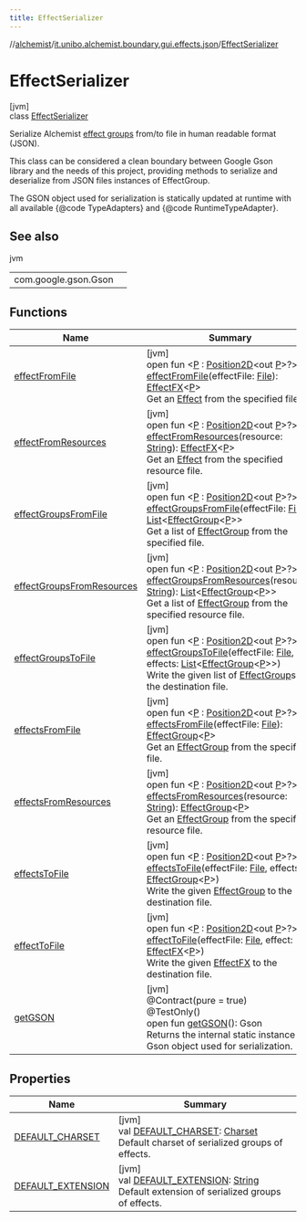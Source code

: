 ```yaml
---
title: EffectSerializer
---
```

//[alchemist](../../../index.html)/[it.unibo.alchemist.boundary.gui.effects.json](../index.html)/[EffectSerializer](index.html)



# EffectSerializer



[jvm]\
class [EffectSerializer](index.html)

Serialize Alchemist [effect groups](../../it.unibo.alchemist.boundary.gui.effects/-effect-group/index.html) from/to file in human readable format (JSON). 



 This class can be considered a clean boundary between Google Gson library and the needs of this project, providing methods to serialize and deserialize from JSON files instances of EffectGroup. 



 The GSON object used for serialization is statically updated at runtime with all available {@code TypeAdapters} and {@code RuntimeTypeAdapter}.



## See also


jvm

| | |
|---|---|
| com.google.gson.Gson |  |



## Functions


| Name | Summary |
|---|---|
| [effectFromFile](effect-from-file.html) | [jvm]<br>open fun <[P](effect-from-file.html) : [Position2D](../../it.unibo.alchemist.model.interfaces/-position2-d/index.html)<out [P](../../it.unibo.alchemist.boundary.interfaces/-draw-command/index.html)>?> [effectFromFile](effect-from-file.html)(effectFile: [File](https://docs.oracle.com/javase/8/docs/api/java/io/File.html)): [EffectFX](../../it.unibo.alchemist.boundary.gui.effects/-effect-f-x/index.html)<[P](../../it.unibo.alchemist.boundary.interfaces/-draw-command/index.html)><br>Get an [Effect](../../it.unibo.alchemist.boundary.gui.effects/-effect-f-x/index.html) from the specified file. |
| [effectFromResources](effect-from-resources.html) | [jvm]<br>open fun <[P](effect-from-resources.html) : [Position2D](../../it.unibo.alchemist.model.interfaces/-position2-d/index.html)<out [P](../../it.unibo.alchemist.boundary.interfaces/-draw-command/index.html)>?> [effectFromResources](effect-from-resources.html)(resource: [String](https://docs.oracle.com/javase/8/docs/api/java/lang/String.html)): [EffectFX](../../it.unibo.alchemist.boundary.gui.effects/-effect-f-x/index.html)<[P](../../it.unibo.alchemist.boundary.interfaces/-draw-command/index.html)><br>Get an [Effect](../../it.unibo.alchemist.boundary.gui.effects/-effect-f-x/index.html) from the specified resource file. |
| [effectGroupsFromFile](effect-groups-from-file.html) | [jvm]<br>open fun <[P](effect-groups-from-file.html) : [Position2D](../../it.unibo.alchemist.model.interfaces/-position2-d/index.html)<out [P](../../it.unibo.alchemist.boundary.interfaces/-draw-command/index.html)>?> [effectGroupsFromFile](effect-groups-from-file.html)(effectFile: [File](https://docs.oracle.com/javase/8/docs/api/java/io/File.html)): [List](https://docs.oracle.com/javase/8/docs/api/java/util/List.html)<[EffectGroup](../../it.unibo.alchemist.boundary.gui.effects/-effect-group/index.html)<[P](../../it.unibo.alchemist.boundary.interfaces/-draw-command/index.html)>><br>Get a list of [EffectGroup](../../it.unibo.alchemist.boundary.gui.effects/-effect-group/index.html) from the specified file. |
| [effectGroupsFromResources](effect-groups-from-resources.html) | [jvm]<br>open fun <[P](effect-groups-from-resources.html) : [Position2D](../../it.unibo.alchemist.model.interfaces/-position2-d/index.html)<out [P](../../it.unibo.alchemist.boundary.interfaces/-draw-command/index.html)>?> [effectGroupsFromResources](effect-groups-from-resources.html)(resource: [String](https://docs.oracle.com/javase/8/docs/api/java/lang/String.html)): [List](https://docs.oracle.com/javase/8/docs/api/java/util/List.html)<[EffectGroup](../../it.unibo.alchemist.boundary.gui.effects/-effect-group/index.html)<[P](../../it.unibo.alchemist.boundary.interfaces/-draw-command/index.html)>><br>Get a list of [EffectGroup](../../it.unibo.alchemist.boundary.gui.effects/-effect-group/index.html) from the specified resource file. |
| [effectGroupsToFile](effect-groups-to-file.html) | [jvm]<br>open fun <[P](effect-groups-to-file.html) : [Position2D](../../it.unibo.alchemist.model.interfaces/-position2-d/index.html)<out [P](../../it.unibo.alchemist.boundary.interfaces/-draw-command/index.html)>?> [effectGroupsToFile](effect-groups-to-file.html)(effectFile: [File](https://docs.oracle.com/javase/8/docs/api/java/io/File.html), effects: [List](https://docs.oracle.com/javase/8/docs/api/java/util/List.html)<[EffectGroup](../../it.unibo.alchemist.boundary.gui.effects/-effect-group/index.html)<[P](../../it.unibo.alchemist.boundary.interfaces/-draw-command/index.html)>>)<br>Write the given list of [EffectGroup](../../it.unibo.alchemist.boundary.gui.effects/-effect-group/index.html)s to the destination file. |
| [effectsFromFile](effects-from-file.html) | [jvm]<br>open fun <[P](effects-from-file.html) : [Position2D](../../it.unibo.alchemist.model.interfaces/-position2-d/index.html)<out [P](../../it.unibo.alchemist.boundary.interfaces/-draw-command/index.html)>?> [effectsFromFile](effects-from-file.html)(effectFile: [File](https://docs.oracle.com/javase/8/docs/api/java/io/File.html)): [EffectGroup](../../it.unibo.alchemist.boundary.gui.effects/-effect-group/index.html)<[P](../../it.unibo.alchemist.boundary.interfaces/-draw-command/index.html)><br>Get an [EffectGroup](../../it.unibo.alchemist.boundary.gui.effects/-effect-group/index.html) from the specified file. |
| [effectsFromResources](effects-from-resources.html) | [jvm]<br>open fun <[P](effects-from-resources.html) : [Position2D](../../it.unibo.alchemist.model.interfaces/-position2-d/index.html)<out [P](../../it.unibo.alchemist.boundary.interfaces/-draw-command/index.html)>?> [effectsFromResources](effects-from-resources.html)(resource: [String](https://docs.oracle.com/javase/8/docs/api/java/lang/String.html)): [EffectGroup](../../it.unibo.alchemist.boundary.gui.effects/-effect-group/index.html)<[P](../../it.unibo.alchemist.boundary.interfaces/-draw-command/index.html)><br>Get an [EffectGroup](../../it.unibo.alchemist.boundary.gui.effects/-effect-group/index.html) from the specified resource file. |
| [effectsToFile](effects-to-file.html) | [jvm]<br>open fun <[P](effects-to-file.html) : [Position2D](../../it.unibo.alchemist.model.interfaces/-position2-d/index.html)<out [P](../../it.unibo.alchemist.boundary.interfaces/-draw-command/index.html)>?> [effectsToFile](effects-to-file.html)(effectFile: [File](https://docs.oracle.com/javase/8/docs/api/java/io/File.html), effects: [EffectGroup](../../it.unibo.alchemist.boundary.gui.effects/-effect-group/index.html)<[P](../../it.unibo.alchemist.boundary.interfaces/-draw-command/index.html)>)<br>Write the given [EffectGroup](../../it.unibo.alchemist.boundary.gui.effects/-effect-group/index.html) to the destination file. |
| [effectToFile](effect-to-file.html) | [jvm]<br>open fun <[P](effect-to-file.html) : [Position2D](../../it.unibo.alchemist.model.interfaces/-position2-d/index.html)<out [P](../../it.unibo.alchemist.boundary.interfaces/-draw-command/index.html)>?> [effectToFile](effect-to-file.html)(effectFile: [File](https://docs.oracle.com/javase/8/docs/api/java/io/File.html), effect: [EffectFX](../../it.unibo.alchemist.boundary.gui.effects/-effect-f-x/index.html)<[P](../../it.unibo.alchemist.boundary.interfaces/-draw-command/index.html)>)<br>Write the given [EffectFX](../../it.unibo.alchemist.boundary.gui.effects/-effect-f-x/index.html) to the destination file. |
| [getGSON](get-g-s-o-n.html) | [jvm]<br>@Contract(pure = true)<br>@TestOnly()<br>open fun [getGSON](get-g-s-o-n.html)(): Gson<br>Returns the internal static instance of Gson object used for serialization. |


## Properties


| Name | Summary |
|---|---|
| [DEFAULT_CHARSET](-d-e-f-a-u-l-t_-c-h-a-r-s-e-t.html) | [jvm]<br>val [DEFAULT_CHARSET](-d-e-f-a-u-l-t_-c-h-a-r-s-e-t.html): [Charset](https://docs.oracle.com/javase/8/docs/api/java/nio/charset/Charset.html)<br>Default charset of serialized groups of effects. |
| [DEFAULT_EXTENSION](-d-e-f-a-u-l-t_-e-x-t-e-n-s-i-o-n.html) | [jvm]<br>val [DEFAULT_EXTENSION](-d-e-f-a-u-l-t_-e-x-t-e-n-s-i-o-n.html): [String](https://docs.oracle.com/javase/8/docs/api/java/lang/String.html)<br>Default extension of serialized groups of effects. |


